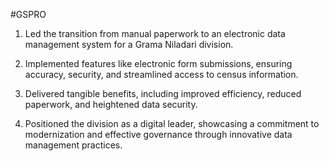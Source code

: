 #GSPRO
1. Led the transition from manual paperwork to an electronic data management system for a Grama Niladari division.

2. Implemented features like electronic form submissions, ensuring accuracy, security, and streamlined access to census information.

3. Delivered tangible benefits, including improved efficiency, reduced paperwork, and heightened data security.

4. Positioned the division as a digital leader, showcasing a commitment to modernization and effective governance through innovative data management practices.
